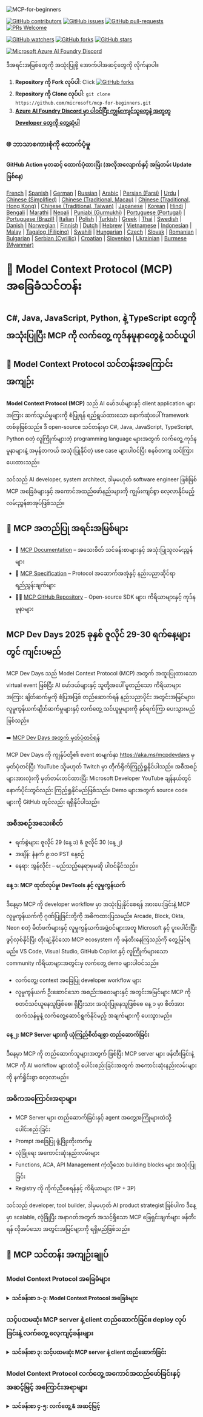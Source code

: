 <!--
CO_OP_TRANSLATOR_METADATA:
{
  "original_hash": "61219d6d0e866f6e714fe6988ebeba31",
  "translation_date": "2025-07-13T15:00:34+00:00",
  "source_file": "README.md",
  "language_code": "my"
}
-->
![MCP-for-beginners](../../translated_images/mcp-beginners.2ce2b317996369ff66c5b72e25eff9d4288ab2741fc70c0b4e523d1ae1e249fd.my.png) 

[![GitHub contributors](https://img.shields.io/github/contributors/microsoft/mcp-for-beginners.svg)](https://GitHub.com/microsoft/mcp-for-beginners/graphs/contributors)
[![GitHub issues](https://img.shields.io/github/issues/microsoft/mcp-for-beginners.svg)](https://GitHub.com/microsoft/mcp-for-beginners/issues)
[![GitHub pull-requests](https://img.shields.io/github/issues-pr/microsoft/mcp-for-beginners.svg)](https://GitHub.com/microsoft/mcp-for-beginners/pulls)
[![PRs Welcome](https://img.shields.io/badge/PRs-welcome-brightgreen.svg?style=flat-square)](http://makeapullrequest.com)

[![GitHub watchers](https://img.shields.io/github/watchers/microsoft/mcp-for-beginners.svg?style=social&label=Watch)](https://GitHub.com/microsoft/mcp-for-beginners/watchers)
[![GitHub forks](https://img.shields.io/github/forks/microsoft/mcp-for-beginners.svg?style=social&label=Fork)](https://GitHub.com/microsoft/mcp-for-beginners/fork)
[![GitHub stars](https://img.shields.io/github/stars/microsoft/mcp-for-beginners?style=social&label=Star)](https://GitHub.com/microsoft/mcp-for-beginners/stargazers)


[![Microsoft Azure AI Foundry Discord](https://dcbadge.limes.pink/api/server/ByRwuEEgH4)](https://discord.com/invite/ByRwuEEgH4)

ဒီအရင်းအမြစ်တွေကို အသုံးပြုဖို့ အောက်ပါအဆင့်တွေကို လိုက်နာပါ။
1. **Repository ကို Fork လုပ်ပါ**: Click [![GitHub forks](https://img.shields.io/github/forks/microsoft/mcp-for-beginners.svg?style=social&label=Fork)](https://GitHub.com/microsoft/mcp-for-beginners/fork)
2. **Repository ကို Clone လုပ်ပါ**:   `git clone https://github.com/microsoft/mcp-for-beginners.git`
3. [**Azure AI Foundry Discord မှာ ပါဝင်ပြီး ကျွမ်းကျင်သူတွေနဲ့ အတူတူ Developer တွေကို တွေ့ဆုံပါ**](https://discord.com/invite/ByRwuEEgH4)


### 🌐 ဘာသာစကားစုံကို ထောက်ပံ့မှု

#### GitHub Action မှတဆင့် ထောက်ပံ့ထားပြီး (အလိုအလျောက်နှင့် အမြဲတမ်း Update ဖြစ်နေ)

[French](../fr/README.md) | [Spanish](../es/README.md) | [German](../de/README.md) | [Russian](../ru/README.md) | [Arabic](../ar/README.md) | [Persian (Farsi)](../fa/README.md) | [Urdu](../ur/README.md) | [Chinese (Simplified)](../zh/README.md) | [Chinese (Traditional, Macau)](../mo/README.md) | [Chinese (Traditional, Hong Kong)](../hk/README.md) | [Chinese (Traditional, Taiwan)](../tw/README.md) | [Japanese](../ja/README.md) | [Korean](../ko/README.md) | [Hindi](../hi/README.md) | [Bengali](../bn/README.md) | [Marathi](../mr/README.md) | [Nepali](../ne/README.md) | [Punjabi (Gurmukhi)](../pa/README.md) | [Portuguese (Portugal)](../pt/README.md) | [Portuguese (Brazil)](../br/README.md) | [Italian](../it/README.md) | [Polish](../pl/README.md) | [Turkish](../tr/README.md) | [Greek](../el/README.md) | [Thai](../th/README.md) | [Swedish](../sv/README.md) | [Danish](../da/README.md) | [Norwegian](../no/README.md) | [Finnish](../fi/README.md) | [Dutch](../nl/README.md) | [Hebrew](../he/README.md) | [Vietnamese](../vi/README.md) | [Indonesian](../id/README.md) | [Malay](../ms/README.md) | [Tagalog (Filipino)](../tl/README.md) | [Swahili](../sw/README.md) | [Hungarian](../hu/README.md) | [Czech](../cs/README.md) | [Slovak](../sk/README.md) | [Romanian](../ro/README.md) | [Bulgarian](../bg/README.md) | [Serbian (Cyrillic)](../sr/README.md) | [Croatian](../hr/README.md) | [Slovenian](../sl/README.md) | [Ukrainian](../uk/README.md) | [Burmese (Myanmar)](./README.md)

# 🚀 Model Context Protocol (MCP) အခြေခံသင်တန်း

## **C#, Java, JavaScript, Python, နဲ့ TypeScript တွေကို အသုံးပြုပြီး MCP ကို လက်တွေ့ ကုဒ်နမူနာတွေနဲ့ သင်ယူပါ**

## 🧠 Model Context Protocol သင်တန်းအကြောင်းအကျဉ်း

**Model Context Protocol (MCP)** သည် AI မော်ဒယ်များနှင့် client application များအကြား ဆက်သွယ်မှုများကို စံပြုရန် ရည်ရွယ်ထားသော နောက်ဆုံးပေါ် framework တစ်ခုဖြစ်သည်။ ဒီ open-source သင်တန်းမှာ C#, Java, JavaScript, TypeScript, Python စတဲ့ လူကြိုက်များတဲ့ programming language များအတွက် လက်တွေ့ ကုဒ်နမူနာများနဲ့ အမှန်တကယ် အသုံးပြုနိုင်တဲ့ use case များပါဝင်ပြီး စနစ်တကျ သင်ကြားပေးထားသည်။

သင်သည် AI developer, system architect, ဒါမှမဟုတ် software engineer ဖြစ်ဖြစ် MCP အခြေခံများနှင့် အကောင်အထည်ဖော်နည်းများကို ကျွမ်းကျင်စွာ လေ့လာနိုင်မည့် လမ်းညွှန်စာအုပ်ဖြစ်သည်။

## 🔗 MCP အတည်ပြု အရင်းအမြစ်များ

- 📘 [MCP Documentation](https://modelcontextprotocol.io/) – အသေးစိတ် သင်ခန်းစာများနှင့် အသုံးပြုသူလမ်းညွှန်များ  
- 📜 [MCP Specification](https://spec.modelcontextprotocol.io/) – Protocol အဆောက်အအုံနှင့် နည်းပညာဆိုင်ရာ ရည်ညွှန်းချက်များ  
- 🧑‍💻 [MCP GitHub Repository](https://github.com/modelcontextprotocol) – Open-source SDK များ၊ ကိရိယာများနှင့် ကုဒ်နမူနာများ  

## MCP Dev Days 2025 ခုနှစ် ဇူလိုင် 29-30 ရက်နေ့များတွင် ကျင်းပမည်

MCP Dev Days သည် Model Context Protocol (MCP) အတွက် အထူးပြုထားသော virtual event ဖြစ်ပြီး AI မော်ဒယ်များနှင့် သူတို့အပေါ် မူတည်သော ကိရိယာများအကြား ချိတ်ဆက်မှုကို စံပြအဖြစ် တည်ဆောက်ရန် နည်းပညာပိုင်း အတွင်းအမြင်များ၊ လူမှုကွန်ယက်ချိတ်ဆက်မှုများနှင့် လက်တွေ့ သင်ယူမှုများကို နှစ်ရက်ကြာ ပေးသွားမည်ဖြစ်သည်။

➡️ [MCP Dev Days အတွက် မှတ်ပုံတင်ရန်](https://developer.microsoft.com/en-us/reactor/series/S-1563/)

MCP Dev Days ကို ကျွန်ုပ်တို့၏ event စာမျက်နှာ https://aka.ms/mcpdevdays မှ မှတ်ပုံတင်ပြီး YouTube သို့မဟုတ် Twitch မှာ တိုက်ရိုက်ကြည့်ရှုနိုင်ပါသည်။ အစီအစဉ်များအားလုံးကို မှတ်တမ်းတင်ထားပြီး Microsoft Developer YouTube ချန်နယ်တွင် နောက်ပိုင်းတွင်လည်း ကြည့်ရှုနိုင်မည်ဖြစ်သည်။ Demo များအတွက် source code များကို GitHub တွင်လည်း ရရှိနိုင်ပါသည်။

### အစီအစဉ်အသေးစိတ်
- ရက်စွဲများ: ဇူလိုင် 29 (နေ့ ၁) & ဇူလိုင် 30 (နေ့ ၂)
- အချိန်: နံနက် ၉:၀၀ PST နေ့စဉ်
- နေရာ: အွန်လိုင်း – မည်သည့်နေရာမှမဆို ပါဝင်နိုင်သည်။

#### နေ့ ၁: MCP ထုတ်လုပ်မှု၊ DevTools နှင့် လူမှုကွန်ယက်

ဒီနေ့မှာ MCP ကို developer workflow မှာ အသုံးပြုနိုင်စေရန် အားပေးခြင်းနဲ့ MCP လူမှုကွန်ယက်ကို ဂုဏ်ပြုခြင်းတို့ကို အဓိကထားပြသမည်။ Arcade, Block, Okta, Neon စတဲ့ မိတ်ဖက်များနှင့် လူမှုကွန်ယက်အဖွဲ့ဝင်များအတူ Microsoft နှင့် ပူးပေါင်းပြီး ဖွင့်လှစ်နိုင်ပြီး တိုးချဲ့နိုင်သော MCP ecosystem ကို ဖန်တီးနေကြသည်ကို တွေ့မြင်ရမည်။ VS Code, Visual Studio, GitHub Copilot နှင့် လူကြိုက်များသော community ကိရိယာများအတွင်းမှ လက်တွေ့ demo များပါဝင်သည်။
- လက်တွေ့၊ context အခြေပြု developer workflow များ
- လူမှုကွန်ယက် ဦးဆောင်သော အစည်းအဝေးများနှင့် အတွင်းအမြင်များ
MCP ကို စတင်သင်ယူနေသူဖြစ်စေ၊ ရှိပြီးသား အသုံးပြုနေသူဖြစ်စေ နေ့ ၁ မှာ စိတ်အားထက်သန်မှုနဲ့ လက်တွေ့ဆောင်ရွက်နိုင်မည့် အချက်များကို ပေးသွားမည်။

#### နေ့ ၂: MCP Server များကို ယုံကြည်စိတ်ချစွာ တည်ဆောက်ခြင်း

ဒီနေ့မှာ MCP ကို တည်ဆောက်သူများအတွက် ဖြစ်ပြီး MCP server များ ဖန်တီးခြင်းနဲ့ MCP ကို AI workflow များထဲသို့ ပေါင်းစည်းခြင်းအတွက် အကောင်းဆုံးနည်းလမ်းများကို နက်ရှိုင်းစွာ လေ့လာမည်။

### အဓိကအကြောင်းအရာများ

- MCP Server များ တည်ဆောက်ခြင်းနှင့် agent အတွေ့အကြုံများထဲသို့ ပေါင်းစည်းခြင်း
- Prompt အခြေပြု ဖွံ့ဖြိုးတိုးတက်မှု
- လုံခြုံရေး အကောင်းဆုံးနည်းလမ်းများ
- Functions, ACA, API Management ကဲ့သို့သော building blocks များ အသုံးပြုခြင်း
- Registry ကို ကိုက်ညီစေရန်နှင့် ကိရိယာများ (1P + 3P)

သင်သည် developer, tool builder, ဒါမှမဟုတ် AI product strategist ဖြစ်ပါက ဒီနေ့မှာ scalable, လုံခြုံပြီး အနာဂတ်အတွက် အသင့်ရှိသော MCP ဖြေရှင်းချက်များ ဖန်တီးရန် လိုအပ်သော အတွင်းအမြင်များကို ရရှိမည်ဖြစ်သည်။

## 🧭 MCP သင်တန်း အကျဉ်းချုပ်

### Model Context Protocol အခြေခံများ
<details>
  <summary><strong> သင်ခန်းစာ ၁-၃: Model Context Protocol အခြေခံများ</strong></summary>

- **00. MCP အကြောင်းအရာ မိတ်ဆက်ခြင်း**  
  Model Context Protocol ၏ အကျဉ်းချုပ်နှင့် AI pipeline များတွင် ၎င်း၏ အရေးပါမှု။ [ပိုမိုဖတ်ရှုရန်](./00-Introduction/README.md)
- **01. အဓိက အယူအဆများ ရှင်းလင်းခြင်း**  
  MCP ၏ အဓိက အယူအဆများကို နက်ရှိုင်းစွာ လေ့လာခြင်း။ [ပိုမိုဖတ်ရှုရန်](./01-CoreConcepts/README.md)
- **02. MCP တွင် လုံခြုံရေး**  
  လုံခြုံရေး အန္တရာယ်များနှင့် အကောင်းဆုံး လုံခြုံရေးနည်းလမ်းများ။ [ပိုမိုဖတ်ရှုရန်](./02-Security/README.md)
- **03. MCP စတင်အသုံးပြုခြင်း**  
  ပတ်ဝန်းကျင် ပြင်ဆင်ခြင်း၊ အခြေခံ server/client များ၊ ပေါင်းစည်းခြင်း။ [ပိုမိုဖတ်ရှုရန်](./03-GettingStarted/README.md)
</details>

### သင့်ပထမဆုံး MCP server နဲ့ client တည်ဆောက်ခြင်း၊ deploy လုပ်ခြင်းနဲ့ လက်တွေ့ လေ့ကျင့်ခန်းများ
<details>
  <summary><strong> သင်ခန်းစာ ၃: သင့်ပထမဆုံး MCP server နဲ့ client တည်ဆောက်ခြင်း</strong></summary>

- **3.1. ပထမဆုံး server** – [လမ်းညွှန်](./03-GettingStarted/01-first-server/README.md)
- **3.2. ပထမဆုံး client** – [လမ်းညွှန်](./03-GettingStarted/02-client/README.md)
- **3.3. LLM ပါဝင်သော client** – [လမ်းညွှန်](./03-GettingStarted/03-llm-client/README.md)
- **3.4. Visual Studio Code ဖြင့် server ကို အသုံးပြုခြင်း** – [လမ်းညွှန်](./03-GettingStarted/04-vscode/README.md)
- **3.5. SSE အသုံးပြု server တည်ဆောက်ခြင်း** – [လမ်းညွှန်](./03-GettingStarted/05-sse-server/README.md)
- **3.6. HTTP Streaming** – [လမ်းညွှန်](./03-GettingStarted/06-http-streaming/README.md)
- **3.7. AI Toolkit အသုံးပြုခြင်း** – [လမ်းညွှန်](./03-GettingStarted/07-aitk/README.md)
- **3.8. Server စမ်းသပ်ခြင်း** – [လမ်းညွှန်](./03-GettingStarted/08-testing/README.md)
- **3.9. Server ကို deploy လုပ်ခြင်း** – [လမ်းညွှန်](./03-GettingStarted/09-deployment/README.md)
</details>

### Model Context Protocol လက်တွေ့ အကောင်အထည်ဖော်ခြင်းနှင့် အဆင့်မြင့် အကြောင်းအရာများ
<details>
  <summary><strong> သင်ခန်းစာ ၄-၅: လက်တွေ့ & အဆင့်မြင့်</strong></summary>

- **04. လက်တွေ့ အကောင်အထည်ဖော်ခြင်း**  
  SDK များ၊ debugging, စမ်းသပ်ခြင်း၊ ပြန်လည်အသုံးပြုနိုင်သော prompt template များ။ [ပိုမိုဖတ်ရှုရန်](./04-PracticalImplementation/README.md)
- **05. MCP အဆင့်မြင့် အကြောင်းအရာများ**  
  Multi-modal AI, စွမ်းဆောင်ရည် တိုးမြှင့်ခြင်း၊ စီးပွားရေးအသုံးပြုမှုများ။ [ပိုမိုဖတ်ရှုရန်](./05-AdvancedTopics/README.md)
- **5.1. Azure နှင့် MCP ပေါင်းစည်းခြင်း** – [လမ်းညွှန်](./05-AdvancedTopics/mcp-integration/README.md)
- **5.2. Multi modality** – [လမ်းညွှန်](./05-AdvancedTopics/mcp-multi-modality/README.md)
- **5.3. MCP OAuth2 Demo** – [လမ်းညွှန်](./05-AdvancedTopics/mcp-oauth2-demo/README.md)
- **5.4. Root Contexts** – [လမ်းညွှန်](./05-AdvancedTopics/mcp-root-contexts/README.md)
- **5.5. Routing** – [လမ်းညွှန်](./05-AdvancedTopics/mcp-routing/README.md)
- **5.6. Sampling** – [လမ်းညွှန်](./05-AdvancedTopics/mcp-sampling/README.md)
- **5.7. Scaling** – [လမ်းညွှန်](./05-AdvancedTopics/mcp-scaling/README.md)
- **5.8. Security** – [လမ်းညွှန်](./05-AdvancedTopics/mcp-security/README.md)
- **5.9. Web Search MCP** – [လမ်းညွှန်](./05-AdvancedTopics/web-search-mcp/README.md)
- **5.10. Realtime Streaming** – [လမ်းညွှန်](./05-AdvancedTopics/mcp-realtimestreaming/README.md)
- **5.11. Realtime Web Search** – [လမ်းညွှန်](./05-AdvancedTopics/mcp-realtimesearch/README.md)
- **5.12. Model Context Protocol Servers အတွက် Entra ID Authentication** – [လမ်းညွှန်](./05-AdvancedTopics/mcp-security-entra/README.md)
- **5.13. Model Context Protocol (MCP) ကို Azure AI Foundry နှင့် ပေါင်းစည်းခြင်း** –

### Model Context Protocol အကောင်းဆုံးလေ့လာမှုနည်းလမ်းများ  
<details>
  <summary><strong> သင်ခန်းစာ ၆-၉: အသိုင်းအဝိုင်း၊ အကောင်းဆုံးလေ့လာမှုနည်းလမ်းများနှင့် လက်တွေ့လေ့ကျင့်ခန်းများ</strong></summary>

- **၀၆။ အသိုင်းအဝိုင်း၏ အထောက်အပံ့များ** – [လမ်းညွှန်](./06-CommunityContributions/README.md)
- **၀၇။ စတင်အသုံးပြုမှုမှ ရရှိသော အမြင်များ** – [လမ်းညွှန်](./07-LessonsFromEarlyAdoption/README.md)
- **၀၈။ MCP အတွက် အကောင်းဆုံးလေ့လာမှုနည်းလမ်းများ** – [လမ်းညွှန်](./08-BestPractices/README.md)
- **၀၉။ MCP အမှုလေ့လာမှုများ** – [လမ်းညွှန်](./09-CaseStudy/README.md)
</details>

### Model Context Protocol ကို VScode အတွက် AI Toolkit ဖြင့် လက်တွေ့ လေ့ကျင့်ခြင်း  
<details>
  <summary><strong>သင်ခန်းစာ ၁၀: VScode အတွက် AI Toolkit ဖြင့် MCP Server တည်ဆောက်ခြင်း လက်တွေ့ လေ့ကျင့်ခန်း</strong></summary>
    
- **၁၀။ AI လုပ်ငန်းစဉ်များကို ပိုမိုလွယ်ကူစေရန် MCP Server တည်ဆောက်ခြင်း** – [လက်တွေ့ လေ့ကျင့်ခန်း](./10-StreamliningAIWorkflowsBuildingAnMCPServerWithAIToolkit/README.md)
</details>

## Model Context Protocol နမူနာပရောဂျက်များ - Java, C#, JavaScript, TypeScript နှင့် Python ဖြင့် MCP ကိန်းဂဏန်းတွက်စက် ပရောဂျက်တည်ဆောက်ခြင်း

### 🧮 Java, C#, JavaScript, TypeScript နှင့် Python တွင် MCP ကိန်းဂဏန်းတွက်စက် နမူနာပရောဂျက်များ  
<details>
  <summary><strong>ဘာသာစကားအလိုက် ကုဒ်အကောင်အထည်ဖော်မှုများကို ရှာဖွေကြည့်ရှုရန်</strong></summary>

  - [C# MCP Server နမူနာ](./03-GettingStarted/samples/csharp/README.md)
  - [Java MCP ကိန်းဂဏန်းတွက်စက်](./03-GettingStarted/samples/java/calculator/README.md)
  - [JavaScript MCP ပြသမှု](./03-GettingStarted/samples/javascript/README.md)
  - [Python MCP Server](../../03-GettingStarted/samples/python/mcp_calculator_server.py)
  - [TypeScript MCP နမူနာ](./03-GettingStarted/samples/typescript/README.md)

</details>

### 💡 MCP အဆင့်မြင့် နမူနာဖြေရှင်းချက်: C#, Java, JavaScript, TypeScript နှင့် Python တွင် ကိန်းဂဏန်းတွက်စက် ပရောဂျက်များ  
<details>
  <summary><strong>အဆင့်မြင့် နမူနာများကို ရှာဖွေကြည့်ရှုရန်</strong></summary>

  - [အဆင့်မြင့် C# နမူနာ](./04-PracticalImplementation/samples/csharp/README.md)
  - [Java Container App နမူနာ](./04-PracticalImplementation/samples/java/containerapp/README.md)
  - [JavaScript အဆင့်မြင့် နမူနာ](./04-PracticalImplementation/samples/javascript/README.md)
  - [Python ရှုပ်ထွေးသော အကောင်အထည်ဖော်မှု](../../04-PracticalImplementation/samples/python/mcp_sample.py)
  - [TypeScript Container နမူနာ](./04-PracticalImplementation/samples/typescript/README.md)

</details>

## 🎯 MCP သင်ယူရန် မလိုအပ်သော အခြေခံအချက်များ

ဒီသင်ရိုးကို အကျိုးရှိစွာ အသုံးချနိုင်ရန်အတွက် -

- C#, Java, သို့မဟုတ် Python အခြေခံအသိပညာရှိခြင်း
- client-server မော်ဒယ်နှင့် API များကို နားလည်မှုရှိခြင်း
- (ရွေးချယ်စရာ) စက်သင်ယူမှု အကြောင်းအရာများကို သိရှိမှုရှိခြင်း

## 📚 သင်ယူမှု လမ်းညွှန်

ဒီ repository ကို ထိရောက်စွာ လမ်းညွှန်ပေးရန် အပြည့်အစုံ [သင်ယူမှု လမ်းညွှန်](./study_guide.md) ရရှိနိုင်ပါသည်။ လမ်းညွှန်တွင် -

- အကြောင်းအရာအားလုံးကို ဖော်ပြထားသော မြင်ကွင်းမြေပုံ
- repository အပိုင်းတိုင်း၏ အသေးစိတ် ခွဲခြမ်းချက်
- နမူနာပရောဂျက်များကို မည်သို့ အသုံးပြုမည်ကို လမ်းညွှန်ချက်
- အတတ်ပညာအဆင့်အလိုက် သင်ယူရန် လမ်းကြောင်းများ
- သင်ယူမှုကို ပိုမိုကောင်းမွန်စေရန် အပိုဆောင်း အရင်းအမြစ်များ

## 🛠️ ဒီသင်ရိုးကို ထိရောက်စွာ အသုံးပြုနည်း

ဒီလမ်းညွှန်ရှိ သင်ခန်းစာတိုင်းတွင် -

1. MCP အကြောင်းအရာများကို ရှင်းလင်းပြောကြားချက်များ  
2. ဘာသာစကားအမျိုးမျိုးဖြင့် တိုက်ရိုက် ကုဒ်နမူနာများ  
3. အမှန်တကယ် MCP အက်ပလီကေးရှင်းများ တည်ဆောက်ရန် လေ့ကျင့်ခန်းများ  
4. အဆင့်မြင့် သင်ယူသူများအတွက် အပိုဆောင်း အရင်းအမြစ်များ

## 🌟 အသိုင်းအဝိုင်းအား ကျေးဇူးတင်ခြင်း

Microsoft Valued Professional [Shivam Goyal](https://www.linkedin.com/in/shivam2003/) ကို အရေးကြီးသော ကုဒ်နမူနာများ ပံ့ပိုးပေးမှုအတွက် ကျေးဇူးတင်ပါသည်။

## 📜 လိုင်စင် အချက်အလက်

ဒီအကြောင်းအရာကို **MIT License** ဖြင့် လိုင်စင်ပြုထားသည်။ စည်းကမ်းချက်များအတွက် [LICENSE](../../LICENSE) ကို ကြည့်ပါ။

## 🤝 ပံ့ပိုးမှု လမ်းညွှန်ချက်များ

ဒီပရောဂျက်သည် ပံ့ပိုးမှုများနှင့် အကြံပြုချက်များကို ကြိုဆိုပါသည်။ ပံ့ပိုးမှုအများစုသည် Contributor License Agreement (CLA) ကို သဘောတူညီရန် လိုအပ်ပြီး သင်၏ ပံ့ပိုးမှုကို အသုံးပြုခွင့်ပေးသည်ဟု သက်သေပြရပါမည်။ အသေးစိတ်အချက်အလက်များအတွက် <https://cla.opensource.microsoft.com> ကို ကြည့်ပါ။

သင် pull request တင်သောအခါ CLA bot သည် သင် CLA ပေးရန် လိုအပ်မလား၊ PR ကို မည်သို့ အမှတ်အသားပြုမလဲ (ဥပမာ - status check, comment) ကို အလိုအလျောက် သတ်မှတ်ပေးပါမည်။ bot မှ ပေးသော ညွှန်ကြားချက်များကို လိုက်နာပါ။ CLA သဘောတူညီမှုကို repository အားလုံးတွင် တစ်ကြိမ်သာ ပြုလုပ်ရပါမည်။

ဒီပရောဂျက်သည် [Microsoft Open Source Code of Conduct](https://opensource.microsoft.com/codeofconduct/) ကို လက်ခံအသုံးပြုထားသည်။ ပိုမိုသိရှိလိုပါက [Code of Conduct FAQ](https://opensource.microsoft.com/codeofconduct/faq/) ကို ကြည့်ရှုပါ သို့မဟုတ် [opencode@microsoft.com](mailto:opencode@microsoft.com) သို့ မေးမြန်းနိုင်ပါသည်။

## 🎒 အခြားသင်တန်းများ  
ကျွန်ုပ်တို့အဖွဲ့သည် အခြားသင်တန်းများကို ထုတ်လုပ်ထားပါသည်။ စစ်ဆေးကြည့်ပါ -

- [AI Agents For Beginners](https://github.com/microsoft/ai-agents-for-beginners?WT.mc_id=academic-105485-koreyst)
- [Generative AI for Beginners using .NET](https://github.com/microsoft/Generative-AI-for-beginners-dotnet?WT.mc_id=academic-105485-koreyst)
- [Generative AI for Beginners using JavaScript](https://github.com/microsoft/generative-ai-with-javascript?WT.mc_id=academic-105485-koreyst)
- [Generative AI for Beginners](https://github.com/microsoft/generative-ai-for-beginners?WT.mc_id=academic-105485-koreyst)
- [ML for Beginners](https://aka.ms/ml-beginners?WT.mc_id=academic-105485-koreyst)
- [Data Science for Beginners](https://aka.ms/datascience-beginners?WT.mc_id=academic-105485-koreyst)
- [AI for Beginners](https://aka.ms/ai-beginners?WT.mc_id=academic-105485-koreyst)
- [Cybersecurity for Beginners](https://github.com/microsoft/Security-101??WT.mc_id=academic-96948-sayoung)
- [Web Dev for Beginners](https://aka.ms/webdev-beginners?WT.mc_id=academic-105485-koreyst)
- [IoT for Beginners](https://aka.ms/iot-beginners?WT.mc_id=academic-105485-koreyst)
- [XR Development for Beginners](https://github.com/microsoft/xr-development-for-beginners?WT.mc_id=academic-105485-koreyst)
- [Mastering GitHub Copilot for AI Paired Programming](https://aka.ms/GitHubCopilotAI?WT.mc_id=academic-105485-koreyst)
- [Mastering GitHub Copilot for C#/.NET Developers](https://github.com/microsoft/mastering-github-copilot-for-dotnet-csharp-developers?WT.mc_id=academic-105485-koreyst)
- [Choose Your Own Copilot Adventure](https://github.com/microsoft/CopilotAdventures?WT.mc_id=academic-105485-koreyst)

## ™️ ကုန်အမှတ်တံဆိပ် အသိပေးချက်

ဒီပရောဂျက်တွင် ပရောဂျက်များ၊ ထုတ်ကုန်များ သို့မဟုတ် ဝန်ဆောင်မှုများအတွက် ကုန်အမှတ်တံဆိပ်များ သို့မဟုတ် အမှတ်တံဆိပ်လိုဂိုများ ပါဝင်နိုင်သည်။ Microsoft ၏ ကုန်အမှတ်တံဆိပ်များ သို့မဟုတ် လိုဂိုများကို အသုံးပြုခြင်းသည် [Microsoft ၏ ကုန်အမှတ်တံဆိပ်နှင့် အမှတ်တံဆိပ် လမ်းညွှန်ချက်များ](https://www.microsoft.com/legal/intellectualproperty/trademarks/usage/general) ကို လိုက်နာရမည်ဖြစ်သည်။ Microsoft ကုန်အမှတ်တံဆိပ်များ သို့မဟုတ် လိုဂိုများကို ဒီပရောဂျက်၏ ပြင်ဆင်ထားသော ဗားရှင်းများတွင် အသုံးပြုခြင်းသည် ရောထွေးမှု ဖြစ်စေခြင်း သို့မဟုတ် Microsoft ၏ ပံ့ပိုးမှု ရှိသည်ဟု သက်သေပြခြင်း မဖြစ်စေရန် လိုအပ်ပါသည်။ တတိယပါတီ ကုန်အမှတ်တံဆိပ်များ သို့မဟုတ် လိုဂိုများကို အသုံးပြုခြင်းသည် ထိုတတိယပါတီများ၏ မူဝါဒများအရ ဖြစ်ပါသည်။

**အကြောင်းကြားချက်**  
ဤစာတမ်းကို AI ဘာသာပြန်ဝန်ဆောင်မှု [Co-op Translator](https://github.com/Azure/co-op-translator) ဖြင့် ဘာသာပြန်ထားပါသည်။ ကျွန်ုပ်တို့သည် တိကျမှန်ကန်မှုအတွက် ကြိုးစားသော်လည်း အလိုအလျောက် ဘာသာပြန်ခြင်းတွင် အမှားများ သို့မဟုတ် မှားယွင်းချက်များ ပါဝင်နိုင်ကြောင်း သတိပြုပါရန် မေတ္တာရပ်ခံအပ်ပါသည်။ မူရင်းစာတမ်းကို မိမိဘာသာစကားဖြင့်သာ တရားဝင်အရင်းအမြစ်အဖြစ် ယူဆသင့်ပါသည်။ အရေးကြီးသော အချက်အလက်များအတွက် လူ့ဘာသာပြန်ပညာရှင်မှ ဘာသာပြန်ခြင်းကို အကြံပြုပါသည်။ ဤဘာသာပြန်ချက်ကို အသုံးပြုရာမှ ဖြစ်ပေါ်လာနိုင်သည့် နားလည်မှုမှားယွင်းမှုများအတွက် ကျွန်ုပ်တို့သည် တာဝန်မယူပါ။